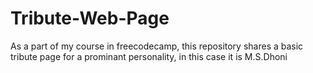 # Tribute-Web-Page
As a part of my course in freecodecamp, this repository shares a basic tribute page for a prominant personality, in this case it is M.S.Dhoni
